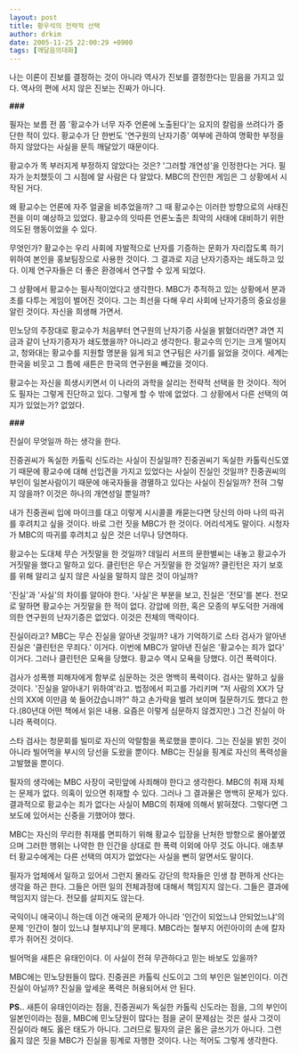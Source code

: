 ```yaml
---
layout: post
title: 황우석의 전략적 선택
author: drkim
date: 2005-11-25 22:00:29 +0900
tags: [깨달음의대화]
---
```

나는 이론이 진보를 결정하는 것이 아니라 역사가 진보를 결정한다는 믿음을 가지고 있다. 역사의 편에 서지 않은 진보는 진짜가 아니다. 

**###**

필자는 보름 전 쯤 '황교수가 너무 자주 언론에 노출된다'는 요지의 칼럼을 쓰려다가 중단한 적이 있다. 황교수가 단 한번도 '연구원의 난자기증' 여부에 관하여 명확한 부정을 하지 않았다는 사실을 문득 깨달았기 때문이다.

황교수가 똑 부러지게 부정하지 않았다는 것은? '그러할 개연성'을 인정한다는 거다. 필자가 눈치챘듯이 그 시점에 알 사람은 다 알았다. MBC의 잔인한 게임은 그 상황에서 시작된 거다. 

왜 황교수는 언론에 자주 얼굴을 비추었을까? 그 때 황교수는 이러한 방향으로의 사태진전을 이미 예상하고 있었다. 황교수의 잇따른 언론노출은 최악의 사태에 대비하기 위한 의도된 행동이었을 수 있다.

무엇인가? 황교수는 우리 사회에 자발적으로 난자를 기증하는 문화가 자리잡도록 하기 위하여 본인을 홍보팀장으로 사용한 것이다. 그 결과로 지금 난자기증자는 쇄도하고 있다. 이제 연구자들은 더 좋은 환경에서 연구할 수 있게 되었다. 

그 상황에서 황교수는 필사적이었다고 생각한다. MBC가 추적하고 있는 상황에서 분과 초를 다투는 게임이 벌어진 것이다. 그는 최선을 다해 우리 사회에 난자기증의 중요성을 알린 것이다. 자신을 희생해 가면서. 

민노당의 주장대로 황교수가 처음부터 연구원의 난자기증 사실을 밝혔더라면? 과연 지금과 같이 난자기증자가 쇄도했을까? 아니라고 생각한다. 황교수의 인기는 크게 떨어지고, 청와대는 황교수를 지원할 명분을 잃게 되고 연구팀은 사기를 잃었을 것이다. 세계는 한국을 비웃고 그 틈에 새튼은 한국의 연구원을 빼갔을 것이다. 

황교수는 자신을 희생시키면서 이 나라의 과학을 살리는 전략적 선택을 한 것이다. 적어도 필자는 그렇게 진단하고 있다. 그렇게 할 수 밖에 없었다. 그 상황에서 다른 선택의 여지가 있었는가? 없었다. 

**###**

진실이 무엇일까 하는 생각을 한다. 

진중권씨가 독실한 카톨릭 신도라는 사실이 진실일까? 진중권씨기 독실한 카톨릭신도였기 때문에 황교수에 대해 선입견을 가지고 있었다는 사실이 진실인 것일까? 진중권씨의 부인이 일본사람이기 때문에 애국자들을 경멸하고 있다는 사실이 진실일까? 전혀 그렇지 않을까? 이것은 하나의 개연성일 뿐일까?

내가 진중권씨 입에 마이크를 대고 이렇게 시시콜콜 캐묻는다면 당신의 아마 나의 따귀를 후려치고 싶을 것이다. 바로 그런 짓을 MBC가 한 것이다. 어리석게도 말이다. 시청자가 MBC의 따귀를 후려치고 싶은 것은 너무나 당연하다. 

황교수는 도대체 무슨 거짓말을 한 것일까? 데일리 서프의 문한별씨는 내놓고 황교수가 거짓말을 했다고 말하고 있다. 클린턴은 무슨 거짓말을 한 것일까? 클린턴은 자기 보호를 위해 알리고 싶지 않은 사실을 말하지 않은 것이 아닐까?

'진실'과 '사실'의 차이를 알아야 한다. '사실'은 부분을 보고, 진실은 '전모'를 본다. 전모로 말하면 황교수는 거짓말을 한 적이 없다. 강압에 의한, 혹은 모종의 부도덕한 거래에 의한 연구원의 난자기증은 없었다. 이것은 전체의 맥락이다. 

진실이라고? MBC는 무슨 진실을 알아낸 것일까? 내가 기억하기로 스타 검사가 알아낸 진실은 '클린턴은 무죄다.' 이거다. 이번에 MBC가 알아낸 진실은 '황교수는 죄가 없다' 이거다. 그러나 클린턴은 모욕을 당했다. 황교수 역시 모욕을 당했다. 이건 폭력이다. 

검사가 성폭행 피해자에게 함부로 심문하는 것은 명백히 폭력이다. 검사는 말하고 싶을 것이다. '진실을 알아내기 위하여'라고. 법정에서 피고를 가리키며 “저 사람의 XX가 당신의 XX에 이만큼 쑥 들어갔습니까?” 하고 손가락을 벌려 보이며 질문하기도 했다고 한다.(80년대 어떤 책에서 읽은 내용. 요즘은 이렇게 심문하지 않겠지만.) 그건 진실이 아니라 폭력이다. 

스타 검사는 청문회를 빌미로 자신의 악랄함을 폭로했을 뿐이다. 그는 진실을 밝힌 것이 아니라 빌어먹을 부시의 당선을 도왔을 뿐이다. MBC는 진실을 핑계로 자신의 폭력성을 고발했을 뿐이다. 

필자의 생각에는 MBC 사장이 국민앞에 사죄해야 한다고 생각한다. MBC의 취재 자체는 문제가 없다. 의혹이 있으면 취재할 수 있다. 그러나 그 결과물은 명백히 문제가 있다. 결과적으로 황교수는 죄가 없다는 사실이 MBC의 취재에 의해서 밝혀졌다. 그렇다면 그 보도에 있어서는 신중을 기했어야 했다. 

MBC는 자신의 무리한 취재를 면피하기 위해 황교수 입장을 난처한 방향으로 몰아붙였으며 그러한 행위는 나약한 한 인간을 상대로 한 폭력 이외에 아무 것도 아니다. 애초부터 황교수에게는 다른 선택의 여지가 없었다는 사실을 뻔히 알면서도 말이다.

필자가 업체에서 일하고 있어서 그런지 몰라도 강단의 학자들은 인생 참 편하게 산다는 생각을 하곤 한다. 그들은 어떤 일의 전체과정에 대해서 책임지지 않는다. 그들은 결과에 책임지지 않는다. 전모를 살피지도 않는다. 

국익이니 애국이니 하는데 이건 애국의 문제가 아니라 '인간이 되었느냐 안되었느냐'의 문제 '인간이 철이 있느냐 철부지냐'의 문제다. MBC라는 철부지 어린아이의 손에 칼자루가 쥐어진 것이다. 

빌어먹을 새튼은 유태인이다. 이 사실이 전혀 무관하다고 믿는 바보도 있을까? 

MBC에는 민노당원들이 많다. 진중권은 카톨릭 신도이고 그의 부인은 일본인이다. 이건 진실이 아닐까? 진실을 앞세운 폭력은 허용되어서 안 된다. 

**PS.**. 새튼이 유태인이라는 점을, 진중권씨가 독실한 카톨릭 신도라는 점을, 그의 부인이 일본인이라는 점을, MBC에 민노당원이 많다는 점을 굳이 문제삼는 것은 설사 그것이 진실이라 해도 옳은 태도가 아니다. 그러므로 필자의 글은 옳은 글쓰기가 아니다. 그런 옳지 않은 짓을 MBC가 진실을 핑계로 자행한 것이다. 나는 적어도 그렇게 생각한다.